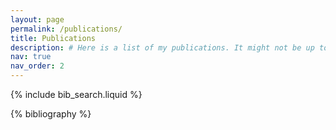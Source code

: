```yaml
---
layout: page
permalink: /publications/
title: Publications
description: # Here is a list of my publications. It might not be up to date: please visit my <a href='https://dblp.org/pid/352/3990.html'>DBLP page</a> or my <a href='https://scholar.google.com/citations?user=yAAqUcoAAAAJ'>Google Scholar</a> page for latest information.
nav: true
nav_order: 2
---
```


<!-- _pages/publications.md -->

<!-- Bibsearch Feature -->

{% include bib_search.liquid %}

<div class="publications">

{% bibliography %}

</div>
